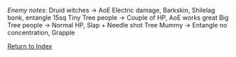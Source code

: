 *Enemy notes:*
Druid witches -> AoE Electric damage, Barkskin, Shilelag bonk, entangle 15sq
Tiny Tree people -> Couple of HP, AoE works great
Big Tree people -> Normal HP, Slap + Needle shot
Tree Mummy -> Entangle no concentration, Grapple

[Return to Index](_index)